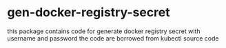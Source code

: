 # gen-docker-registry-secret

this package contains code for generate docker registry secret with username and password
the code are borrowed from kubectl source code
